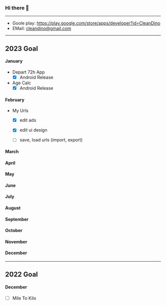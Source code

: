 ### Hi there 👋

--- 
  
  * Goole play: <https://play.google.com/store/apps/developer?id=CleanDino>
  * EMail: <cleandino@gmail.com>

--- 

## 2023 Goal

#### January
* Depart 72h App 
  - [x] Android Release

* Age Calc
  - [X] Android Release

#### February
* My Urls
  - [X] edit ads
  - [X] edit ui design
  - [ ] save, load urls (import, export)


#### March

#### April

#### May

#### June


#### July


#### August


#### September


#### October


#### November


#### December



---


## 2022 Goal

#### December
  - [ ] Mile To Kilo



